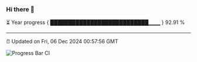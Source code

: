 ### Hi there 👋

⏳ Year progress { ███████████████████████████▁▁▁ } 92.91 %

---

⏰ Updated on Fri, 06 Dec 2024 00:57:56 GMT

![Progress Bar CI](https://github.com/code-lakshay/GitHub-Actions-Demo/workflows/Progress%20Bar%20CI/badge.svg)
